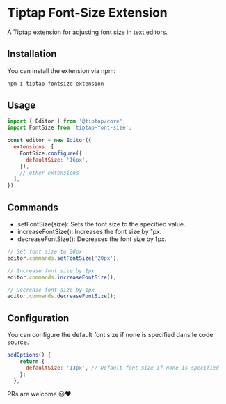 # Tiptap Font-Size Extension

A Tiptap extension for adjusting font size in text editors.

## Installation

You can install the extension via npm:

```bash
npm i tiptap-fontsize-extension
```

## Usage

```js
import { Editor } from '@tiptap/core';
import FontSize from 'tiptap-font-size';

const editor = new Editor({
  extensions: [
    FontSize.configure({
      defaultSize: '16px',
    }),
    // other extensions
  ],
});
```

## Commands

- setFontSize(size): Sets the font size to the specified value.
- increaseFontSize(): Increases the font size by 1px.
- decreaseFontSize(): Decreases the font size by 1px.

```js
// Set font size to 20px
editor.commands.setFontSize('20px');

// Increase font size by 1px
editor.commands.increaseFontSize();

// Decrease font size by 1px
editor.commands.decreaseFontSize();
```

## Configuration

You can configure the default font size if none is specified dans le code source.

```js
addOptions() {
    return {
      defaultSize: '13px', // Default font size if none is specified
    };
  },
```

PRs are welcome 😃❤️